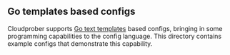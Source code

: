 ## Go templates based configs

Cloudprober supports [Go text templates](https://golang.org/pkg/text/template/) based configs, bringing in some programming capabilities to the config language. This directory contains example configs that demonstrate this capability.
